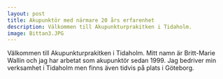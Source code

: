 ```yaml
---
layout: post
title: Akupunktör med närmare 20 års erfarenhet
description: Välkommen till Akupunkturprakitken i Tidaholm.
image: Bittan3.JPG
---
```

Välkommen till Akupunkturprakitken i Tidaholm. Mitt namn är Britt-Marie Wallin och jag har arbetat som akupunktör sedan 1999. Jag bedriver min verksamhet i Tidaholm men finns även tidvis på plats i Göteborg.

